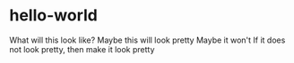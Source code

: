 # hello-world
What will this look like?
Maybe this will look pretty
Maybe it won't
If it does not look pretty, then make it look pretty
